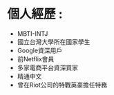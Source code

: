 # 個人經歷 :
- MBTI-INTJ
- 國立台灣大學所在國家學生
- Google資深用戶
- 前Netflix會員
- 多家電商平台資深買家
- 精通中文
- 曾在Riot公司的特戰英豪擔任特務
  

